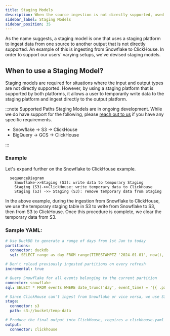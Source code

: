 ```yaml
---
title: Staging Models
description: When the source ingestion is not directly supported, used staging models
sidebar_label: Staging Models
sidebar_position: 35
---
```

As the name suggests, a staging model is one that uses a staging platform to ingest data from one source to another output that is not directly supported. An example of this is ingesting from Snowflake to ClickHouse. In order to support our users' varying setups, we've devised staging models. 


## When to use a Staging Model?
Staging models are required for situations where the input and output types are not directly supported. However, by using a staging platform that is supported by both platforms, it allows a user to temporarily write data to the staging platform and ingest directly to the output platform.

:::note Supported Paths
Staging Models are in ongoing development. While we do have support for the following, please [reach out to us](/contact) if you have any specific requirements.

- Snowflake → S3 → ClickHouse
- BigQuery → GCS → ClickHouse

:::

### Example 
Let's expand further on the Snowflake to ClickHouse example. 
```mermaid
  sequenceDiagram
    Snowflake->>Staging (S3): write data to temporary Staging
    Staging (S3)->>ClickHouse: write temporary data to ClickHouse
    Staging (S3) ->> Staging (S3): remove temporary data from Staging
```

In the above example, during the ingestion from Snowflake to ClickHouse, we use the temporary staging table in S3 to write from Snowflake to S3, then from S3 to ClickHouse. Once this procedure is complete, we clear the temporary data from S3.

### Sample YAML:

```yaml
# Use DuckDB to generate a range of days from 1st Jan to today
partitions:
  connector: duckdb
  sql: SELECT range as day FROM range(TIMESTAMPTZ '2024-01-01', now(), INTERVAL 1 DAY)

# Don't reload previously ingested partitions on every refresh
incremental: true

# Query Snowflake for all events belonging to the current partition
connector: snowflake
sql: SELECT * FROM events WHERE date_trunc('day', event_time) = '{{ .partition.day }}'

# Since ClickHouse can't ingest from Snowflake or vice versa, we use S3 as a temporary staging connector
stage:
  connector: s3
  path: s3://bucket/temp-data

# Produce the final output into ClickHouse, requires a clickhouse.yaml connector defined.
output:
  connector: clickhouse
```


